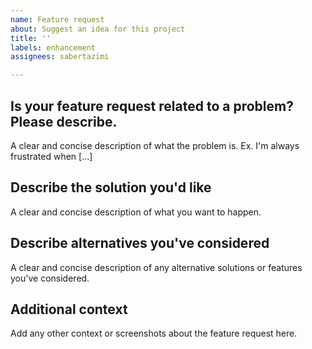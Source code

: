 ```yaml
---
name: Feature request
about: Suggest an idea for this project
title: ''
labels: enhancement
assignees: sabertazimi

---
```


## **Is your feature request related to a problem? Please describe.**

A clear and concise description of what the problem is.
Ex. I'm always frustrated when [...]

## **Describe the solution you'd like**

A clear and concise description of what you want to happen.

## **Describe alternatives you've considered**

A clear and concise description of any alternative solutions or features you've considered.

## **Additional context**

Add any other context or screenshots about the feature request here.
